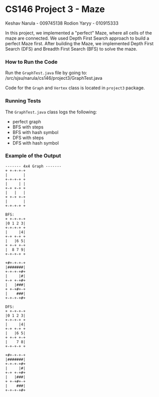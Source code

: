 # CS146 Project 3 - Maze
Keshav Narula - 009745138
Rodion Yaryy - 010915333

In this project, we implemented a "perfect" Maze, where all cells of the maze are connected. We used Depth First Search
approach to build a perfect Maze first. After building the Maze, we implemented Depth First Search (DFS) and
Breadth First Search (BFS) to solve the maze.

### How to Run the Code
Run the `GraphTest.java` file by going to:
/src/sjsu/narula/cs146/project3/GraphTest.java

Code for the `Graph` and `Vertex` class is located in `project3` package.

### Running Tests
The `GraphTest.java` class logs the following:
* perfect graph
* BFS with steps
* BFS with hash symbol
* DFS with steps
* DFS with hash symbol


### Example of the Output
```
------- 4x4 Graph -------
+ +-+-+-+
|       |
+-+-+-+ +
|     | |
+-+ +-+ +
|   |   |
+ +-+ +-+
|       |
+-+-+-+ +

BFS:
+ +-+-+-+
|0 1 2 3|
+-+-+-+ +
|     |4|
+-+ +-+ +
|   |6 5|
+ +-+ +-+
|  8 7 9|
+-+-+-+ +

+#+-+-+-+
|#######|
+-+-+-+#+
|     |#|
+-+ +-+#+
|   |###|
+ +-+#+-+
|    ###|
+-+-+-+#+

DFS:
+ +-+-+-+
|0 1 2 3|
+-+-+-+ +
|     |4|
+-+ +-+ +
|   |6 5|
+ +-+ +-+
|    7 8|
+-+-+-+ +

+#+-+-+-+
|#######|
+-+-+-+#+
|     |#|
+-+ +-+#+
|   |###|
+ +-+#+-+
|    ###|
+-+-+-+#+
```